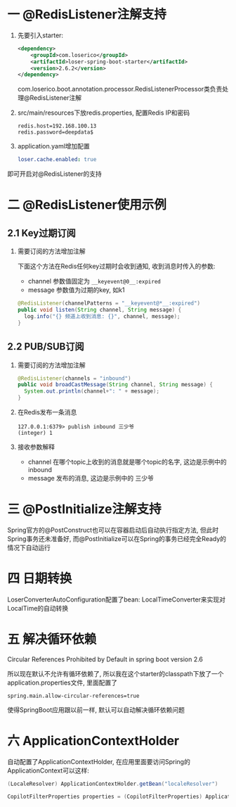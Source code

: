# 一 @RedisListener注解支持

1. 先要引入starter:

   ```xml
   <dependency>
       <groupId>com.loserico</groupId>
       <artifactId>loser-spring-boot-starter</artifactId>
       <version>2.6.2</version>
   </dependency>
   ```

   com.loserico.boot.annotation.processor.RedisListenerProcessor类负责处理@RedisListener注解

2. src/main/resources下放redis.properties, 配置Redis IP和密码

   ```properties
   redis.host=192.168.100.13
   redis.password=deepdata$
   ```

3. application.yaml增加配置

   ```yaml
   loser.cache.enabled: true
   ```

即可开启对@RedisListener的支持

# 二 @RedisListener使用示例

## 2.1 Key过期订阅

1. 需要订阅的方法增加注解

   下面这个方法在Redis任何key过期时会收到通知, 收到消息时传入的参数:

   * channel 参数值固定为 `__keyevent@0__:expired`
   * message 参数值为过期的key, 如k1

   ```java
   @RedisListener(channelPatterns = "__keyevent@*__:expired")
   public void listen(String channel, String message) {
     log.info("{} 频道上收到消息: {}", channel, message);
   }
   ```

## 2.2 PUB/SUB订阅

1. 需要订阅的方法增加注解

   ```java
   @RedisListener(channels = "inbound")
   public void broadCastMessage(String channel, String message) {
     System.out.println(channel+": " + message);
   }
   ```

2. 在Redis发布一条消息

   ```shell
   127.0.0.1:6379> publish inbound 三少爷
   (integer) 1
   ```

3. 接收参数解释

   * channel 在哪个topic上收到的消息就是哪个topic的名字, 这边是示例中的inbound
   * message 发布的消息, 这边是示例中的 三少爷



# 三 @PostInitialize注解支持

Spring官方的@PostConstruct也可以在容器启动后自动执行指定方法, 但此时Spring事务还未准备好, 而@PostInitialize可以在Spring的事务已经完全Ready的情况下自动运行

# 四 日期转换

LoserConverterAutoConfiguration配置了bean: LocalTimeConverter来实现对LocalTime的自动转换

# 五 解决循环依赖

Circular References Prohibited by Default in spring boot version 2.6

所以现在默认不允许有循环依赖了, 所以我在这个starter的classpath下放了一个application.properties文件, 里面配置了

```properties
spring.main.allow-circular-references=true
```

使得SpringBoot应用跟以前一样, 默认可以自动解决循环依赖问题



# 六 ApplicationContextHolder

自动配置了ApplicationContextHolder, 在应用里面要访问Spring的ApplicationContext可以这样:

```java
(LocaleResolver) ApplicationContextHolder.getBean("localeResolver")
```

```java
CopilotFilterProperties properties = (CopilotFilterProperties) ApplicationContextHolder.getBean(CopilotFilterProperties.class);
```

